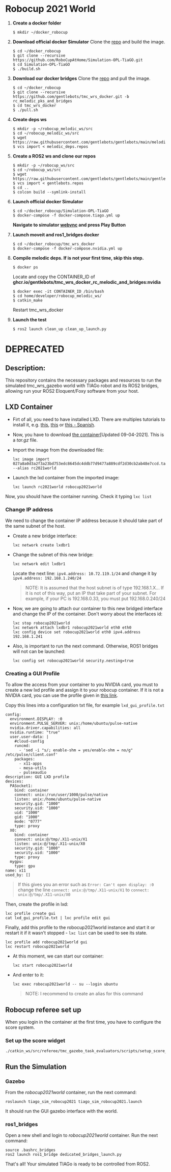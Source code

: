 # Robocup 2021 World

1. **Create a docker folder**
    ```
    $ mkdir ~/docker_robocup
    ```

2. **Download official docker Simulator**
    Clone the [repo](https://github.com/RoboCupAtHome/Simulation-OPL-TiaGO) and build the image.
    ```
    $ cd ~/docker_robocup
    $ git clone --recursive https://github.com/RoboCupAtHome/Simulation-OPL-TiaGO.git
    $ cd Simulation-OPL-TiaGO
    $ ./build.sh
    ```
3. **Download our docker bridges**
    Clone the [repo](https://github.com/gentlebots/tmc_wrs_docker) and pull the image.
    ```
    $ cd ~/docker_robocup
    $ git clone --recursive https://github.com/gentlebots/tmc_wrs_docker.git -b rc_melodic_pks_and_bridges
    $ cd tmc_wrs_docker
    $ ./pull.sh
    ```
4. **Create deps ws**
    ```
    $ mkdir -p ~/robocup_melodic_ws/src
    $ cd ~/robocup_melodic_ws/src
    $ wget https://raw.githubusercontent.com/gentlebots/gentlebots/main/melodic_deps.repos
    $ vcs import < melodic_deps.repos
    ```
5. **Create a ROS2 ws and clone our repos**
    ```
    $ mkdir -p ~/robocup_ws/src
    $ cd ~/robocup_ws/src
    $ wget https://raw.githubusercontent.com/gentlebots/gentlebots/main/gentlebots.repos
    $ vcs import < gentlebots.repos
    $ cd ..
    $ colcon build --symlink-install
    
6. **Launch official docker Simulator**
    ```
    $ cd ~/docker_robocup/Simulation-OPL-TiaGO
    $ docker-compose -f docker-compose.tiago.yml up
    ```
    **Navigate to simulator [webvnc](http://localhost:3000) and press Play Button**
    
7. **Launch moveit and ros1_bridges docker**
    ```
    $ cd ~/docker_robocup/tmc_wrs_docker
    $ docker-compose -f docker-compose.nvidia.yml up
    ```
8. **Compile melodic deps. If is not your first time, skip this step.**
     ```
    $ docker ps
    ```
    Locate and copy the CONTAINER_ID of **ghcr.io/gentlebots/tmc_wrs_docker_rc_melodic_and_bridges:nvidia**
    
    ```
    $ docker exec -it CONTAINER_ID /bin/bash
    $ cd home/developer/robocup_melodic_ws/
    $ catkin_make
    ```
    Restart tmc_wrs_docker
    
9. **Launch the test**
    ```
    $ ros2 launch clean_up clean_up_launch.py
    ```



# DEPRECATED

## Description:

This repository contains the necessary packages and resources to run the simulated tmc_wrs_gazebo world with TIAGo robot and its ROS2 bridges, allowing run your ROS2 Eloquent/Foxy software from your host.

## LXD Container

* Firt of all, you need to have installed LXD. There are multiples tutorials to install it, e.g. [this](https://www.linode.com/docs/guides/beginners-guide-to-lxd/), [this](https://www.digitalocean.com/community/tutorials/how-to-set-up-and-use-lxd-on-ubuntu-18-04) or [this - Spanish](https://www.adictosaltrabajo.com/2018/07/11/amaras-lxd-por-encima-de-todas-las-cosas/).

* Now, you have to download [the container](https://urjc-my.sharepoint.com/:u:/g/personal/jonatan_gines_urjc_es/EQ9010b24zBMhWB-UwSCJlcBIgf-SF-fBSjt8fElaWX01A?e=oR8d2E)[Updated 09-04-2021]. This is a *tar.gz* file.

* Import the image from the downloaded file:

  ```
  lxc image import 027a8a0d3a2f3a23bd753edc8645dc4ddb77d9477a889cdf2d30cb2ab48e7ccd.tar.gz --alias rc2021world
  ```
* Launch the lxd container from the imported image:

  ```
  lxc launch rc2021world robocup2021world
  ```

Now, you should have the container running. Check it typing ``lxc list``

### Change IP address

We need to change the container IP address because it should take part of the same subnet of the host.

* Create a new bridge interface:

  ```
  lxc network create lxdbr1
  ```

* Change the subnet of this new bridge:

  ```
  lxc network edit lxdbr1
  ```

  Locate the next line: ``ipv4.address: 10.72.119.1/24`` and change it by ``ipv4.address: 192.168.1.240/24``

  > NOTE: It is assumed that the host subnet is of type 192.168.1.X... If it is not of this way, put an IP that take part of your subnet. For example, if your PC is 192.168.0.33, you must put 192.168.0.240/24

* Now, we are going to attach our container to this new bridged interface and change the IP of the container. Don't worry about the interfaces id:

  ```
  lxc stop robocup2021world
  lxc network attach lxdbr1 robocup2021world eth0 eth0
  lxc config device set robocup2021world eth0 ipv4.address 192.168.1.241
  ```

* Also, is important to run the next command. Otherwise, ROS1 bridges will not can be launched:

  ```
  lxc config set robocup2021world security.nesting=true
  ```

### Creating a GUI Profile
To allow the access from your container to you NVIDIA card, you must to create a new lxd profile and assign it to your robocup container.
If it is not a NVIDIA card, you can use the profile given in [this link](https://blog.simos.info/how-to-easily-run-graphics-accelerated-gui-apps-in-lxd-containers-on-your-ubuntu-desktop/).

Copy this lines into a configuration txt file, for example ``lxd_gui_profile.txt``
```
config:
  environment.DISPLAY: :0
  environment.PULSE_SERVER: unix:/home/ubuntu/pulse-native
  nvidia.driver.capabilities: all
  nvidia.runtime: "true"
  user.user-data: |
    #cloud-config
    runcmd:
      - 'sed -i "s/; enable-shm = yes/enable-shm = no/g" /etc/pulse/client.conf'
    packages:
      - x11-apps
      - mesa-utils
      - pulseaudio
description: GUI LXD profile
devices:
  PASocket1:
    bind: container
    connect: unix:/run/user/1000/pulse/native
    listen: unix:/home/ubuntu/pulse-native
    security.gid: "1000"
    security.uid: "1000"
    uid: "1000"
    gid: "1000"
    mode: "0777"
    type: proxy
  X0:
    bind: container
    connect: unix:@/tmp/.X11-unix/X1
    listen: unix:@/tmp/.X11-unix/X0
    security.gid: "1000"
    security.uid: "1000"
    type: proxy
  mygpu:
    type: gpu
name: x11
used_by: []
```
  > If this gives you an error such as ``Error: Can't open display: :0`` change the line
  > ``connect: unix:@/tmp/.X11-unix/X1`` to ``connect: unix:@/tmp/.X11-unix/X0``


Then, create the profile in lxd:
```
lxc profile create gui
cat lxd_gui_profile.txt | lxc profile edit gui
```
Finally, add this profile to the robocup2021world instance and start it or restart it if it wasn't stopped - ``lxc list`` can be used to see its state.
```
lxc profile add robocup2021world gui
lxc restart robocup2021world
```
* At this moment, we can start our container:

  ```
  lxc start robocup2021world
  ```

* And enter to it:

  ```
  lxc exec robocup2021world -- su --login ubuntu
  ```

  > NOTE: I recommend to create an alias for this command


## Robocup referee set up

When you login in the container at the first time, you have to configure the score system.

### Set up the score widget

```
./catkin_ws/src/referee/tmc_gazebo_task_evaluators/scripts/setup_score_widget
```

## Run the Simulation


### Gazebo
From the *robocup2021world* container, run the next command:

```
roslaunch tiago_sim_robocup2021 tiago_sim_robocup2021.launch
```

It should run the GUI gazebo interface with the world.

### ros1_bridges

Open a new shell and login to *robocup2021world* container. Run the next command:

```
source .bashrc_bridges
ros2 launch ros1_bridge dedicated_bridges_launch.py
```

That's all! Your simulated TIAGo is ready to be controlled from ROS2.
